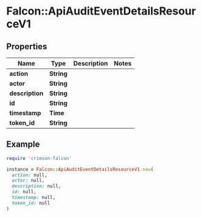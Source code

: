 # Falcon::ApiAuditEventDetailsResourceV1

## Properties

| Name | Type | Description | Notes |
| ---- | ---- | ----------- | ----- |
| **action** | **String** |  |  |
| **actor** | **String** |  |  |
| **description** | **String** |  |  |
| **id** | **String** |  |  |
| **timestamp** | **Time** |  |  |
| **token_id** | **String** |  |  |

## Example

```ruby
require 'crimson-falcon'

instance = Falcon::ApiAuditEventDetailsResourceV1.new(
  action: null,
  actor: null,
  description: null,
  id: null,
  timestamp: null,
  token_id: null
)
```

